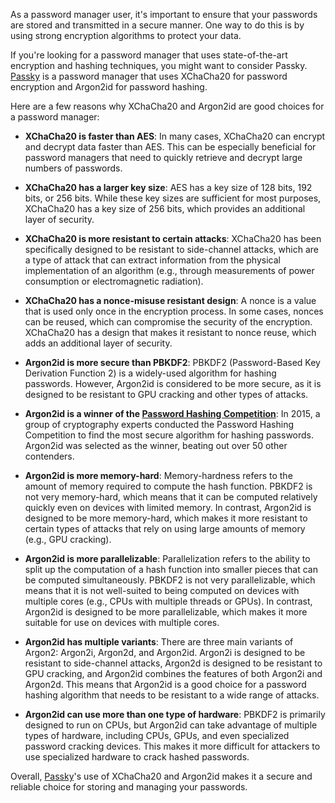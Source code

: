As a password manager user, it's important to ensure that your passwords are stored and transmitted in a secure manner. One way to do this is by using strong encryption algorithms to protect your data.

If you're looking for a password manager that uses state-of-the-art encryption and hashing techniques, you might want to consider Passky. [Passky](https://passky.org) is a password manager that uses XChaCha20 for password encryption and Argon2id for password hashing.

Here are a few reasons why XChaCha20 and Argon2id are good choices for a password manager:

- **XChaCha20 is faster than AES**: In many cases, XChaCha20 can encrypt and decrypt data faster than AES. This can be especially beneficial for password managers that need to quickly retrieve and decrypt large numbers of passwords.

- **XChaCha20 has a larger key size**: AES has a key size of 128 bits, 192 bits, or 256 bits. While these key sizes are sufficient for most purposes, XChaCha20 has a key size of 256 bits, which provides an additional layer of security.

- **XChaCha20 is more resistant to certain attacks**: XChaCha20 has been specifically designed to be resistant to side-channel attacks, which are a type of attack that can extract information from the physical implementation of an algorithm (e.g., through measurements of power consumption or electromagnetic radiation).

- **XChaCha20 has a nonce-misuse resistant design**: A nonce is a value that is used only once in the encryption process. In some cases, nonces can be reused, which can compromise the security of the encryption. XChaCha20 has a design that makes it resistant to nonce reuse, which adds an additional layer of security.

- **Argon2id is more secure than PBKDF2**: PBKDF2 (Password-Based Key Derivation Function 2) is a widely-used algorithm for hashing passwords. However, Argon2id is considered to be more secure, as it is designed to be resistant to GPU cracking and other types of attacks.

- **Argon2id is a winner of the [Password Hashing Competition](https://www.password-hashing.net)**: In 2015, a group of cryptography experts conducted the Password Hashing Competition to find the most secure algorithm for hashing passwords. Argon2id was selected as the winner, beating out over 50 other contenders.

- **Argon2id is more memory-hard**: Memory-hardness refers to the amount of memory required to compute the hash function. PBKDF2 is not very memory-hard, which means that it can be computed relatively quickly even on devices with limited memory. In contrast, Argon2id is designed to be more memory-hard, which makes it more resistant to certain types of attacks that rely on using large amounts of memory (e.g., GPU cracking).

- **Argon2id is more parallelizable**: Parallelization refers to the ability to split up the computation of a hash function into smaller pieces that can be computed simultaneously. PBKDF2 is not very parallelizable, which means that it is not well-suited to being computed on devices with multiple cores (e.g., CPUs with multiple threads or GPUs). In contrast, Argon2id is designed to be more parallelizable, which makes it more suitable for use on devices with multiple cores.

- **Argon2id has multiple variants**: There are three main variants of Argon2: Argon2i, Argon2d, and Argon2id. Argon2i is designed to be resistant to side-channel attacks, Argon2d is designed to be resistant to GPU cracking, and Argon2id combines the features of both Argon2i and Argon2d. This means that Argon2id is a good choice for a password hashing algorithm that needs to be resistant to a wide range of attacks.

- **Argon2id can use more than one type of hardware**: PBKDF2 is primarily designed to run on CPUs, but Argon2id can take advantage of multiple types of hardware, including CPUs, GPUs, and even specialized password cracking devices. This makes it more difficult for attackers to use specialized hardware to crack hashed passwords.

Overall, [Passky](https://passky.org)'s use of XChaCha20 and Argon2id makes it a secure and reliable choice for storing and managing your passwords.